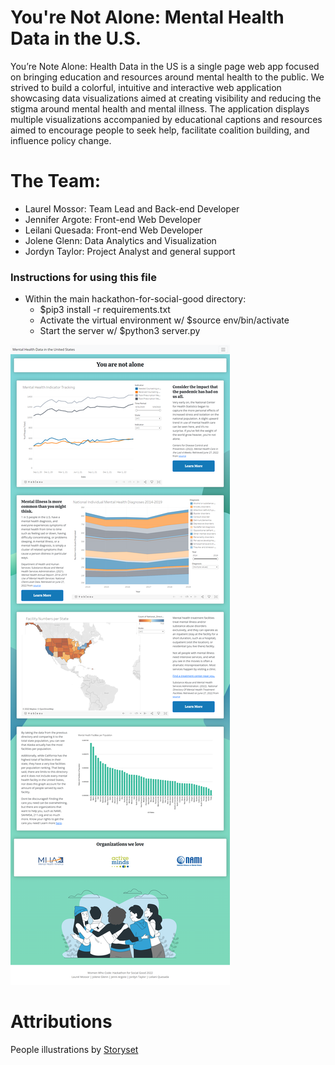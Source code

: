 <!-- ### This is a readme file, woowee -->
# You're Not Alone: Mental Health Data in the U.S.
You’re Note Alone: Health Data in the US is a single page web app focused on bringing education and resources around mental health to the public. We strived to build a colorful, intuitive and interactive web application showcasing data visualizations aimed at creating visibility and reducing the stigma around mental health and mental illness. The application displays multiple visualizations accompanied by educational captions and resources aimed to encourage people to seek help, facilitate coalition building, and influence policy change.

# The Team:
- Laurel Mossor: Team Lead and Back-end Developer
- Jennifer Argote: Front-end Web Developer
- Leilani Quesada: Front-end Web Developer 
- Jolene Glenn: Data Analytics and Visualization
- Jordyn Taylor: Project Analyst and general support

### Instructions for using this file
- Within the main hackathon-for-social-good directory:
    - $pip3 install -r requirements.txt
    - Activate the virtual environment w/ $source env/bin/activate
    - Start the server w/ $python3 server.py

![Full page screenshot](static/screencapture-localhost-5000-2022-07-02-15_27_37.png)

# Attributions
People illustrations by [Storyset](https://storyset.com/people)